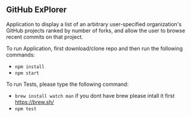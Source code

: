 ## GitHub ExPlorer

Application to display a list of an arbitrary user-specified organization's GitHub projects ranked by number of forks, and allow the user to browse recent commits on that project.

To run Application, first download/clone repo and then run the following commands:
- ```npm install```
- ```npm start```

To run Tests, please type the following command:
- ```brew install watch man``` if you dont have brew please intall it first https://brew.sh/
- ```npm test```
